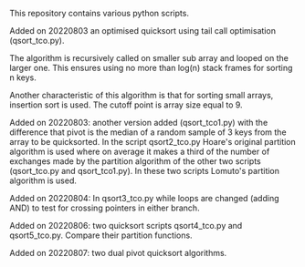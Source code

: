 This repository contains various python scripts.

Added on 20220803 an optimised quicksort using tail call optimisation (qsort_tco.py).

The algorithm is recursively called on smaller sub array and 
looped on the larger one. This ensures using no more than log(n)
stack frames for sorting n keys.

Another characteristic of this algorithm is that for sorting small arrays,
insertion sort is used. The cutoff point is array size equal to 9.

Added on 20220803: another version added (qsort_tco1.py) with the difference that pivot is 
the median of a random sample of 3 keys from the array to be quicksorted. In the script qsort2_tco.py
Hoare's original partition algorithm is used where on average it makes a third of the number of exchanges
made by the partition algorithm of the other two scripts (qsort_tco.py and qsort_tco1.py). In these two scripts Lomuto's partition
algorithm is used. 


Added on 20220804: In qsort3_tco.py while loops are changed (adding AND) to test for crossing pointers in either branch.

Added on 20220806: two quicksort scripts qsort4_tco.py and qsort5_tco.py. Compare their partition functions.

Added on 20220807: two dual pivot quicksort algorithms.
